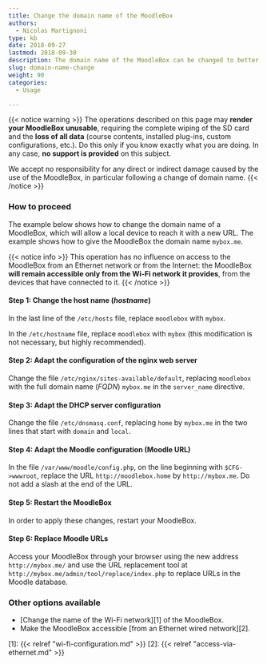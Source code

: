 ```yaml
---
title: Change the domain name of the MoodleBox
authors:
  - Nicolas Martignoni
type: kb
date: 2018-09-27
lastmod: 2018-09-30
description: The domain name of the MoodleBox can be changed to better match your own local situation. This guide explains how to change the domain name of your MoodleBox.
slug: domain-name-change
weight: 90
categories:
  - Usage

---
```

{{< notice warning >}}
The operations described on this page may __render your MoodleBox unusable__, requiring the complete wiping of the SD card and the __loss of all data__ (course contents, installed plug-ins, custom configurations, etc.). Do this only if you know exactly what you are doing. In any case, __no support is provided__ on this subject.

We accept no responsibility for any direct or indirect damage caused by the use of the MoodleBox, in particular following a change of domain name.
{{< /notice >}}

### How to proceed

The example below shows how to change the domain name of a MoodleBox, which will allow a local device to reach it with a new URL. The example shows how to give the MoodleBox the domain name `mybox.me`.

{{< notice info >}}
This operation has no influence on access to the MoodleBox from an Ethernet network or from the Internet: the MoodleBox __will remain accessible only from the Wi-Fi network it provides__, from the devices that have connected to it.
{{< /notice >}}

#### Step 1: Change the host name (_hostname_)

In the last line of the `/etc/hosts` file, replace `moodlebox` with `mybox`.

In the `/etc/hostname` file, replace `moodlebox` with `mybox` (this modification is not necessary, but highly recommended).

#### Step 2: Adapt the configuration of the nginx web server

Change the file `/etc/nginx/sites-available/default`, replacing `moodlebox` with the full domain name (_FQDN_) `mybox.me` in the `server_name` directive.

#### Step 3: Adapt the DHCP server configuration

Change the file `/etc/dnsmasq.conf`, replacing `home` by `mybox.me` in the two lines that start with `domain` and `local`.

#### Step 4: Adapt the Moodle configuration (Moodle URL)

In the file `/var/www/moodle/config.php`, on the line beginning with `$CFG->wwwroot`, replace the URL `http://moodlebox.home` by `http://mybox.me`. Do not add a slash at the end of the URL.

#### Step 5: Restart the MoodleBox

In order to apply these changes, restart your MoodleBox.

#### Step 6: Replace Moodle URLs

Access your MoodleBox through your browser using the new address `http://mybox.me/` and use the URL replacement tool at `http://mybox.me/admin/tool/replace/index.php` to replace URLs in the Moodle database.

### Other options available

- [Change the name of the Wi-Fi network][1] of the MoodleBox.
- Make the MoodleBox accessible [from an Ethernet wired network][2].

 [1]: {{< relref "wi-fi-configuration.md" >}}
 [2]: {{< relref "access-via-ethernet.md" >}}
